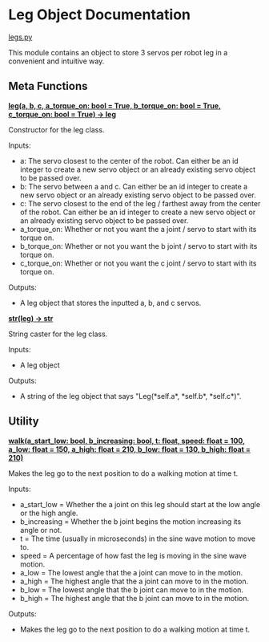 # Leg Object Documentation

[legs.py](/src/robot_parts/legs.py)

This module contains an object to store 3 servos per robot leg in a convenient and intuitive way.

## Meta Functions

<ins>**leg(a, b, c, a_torque_on: bool = True, b_torque_on: bool = True, c_torque_on: bool = True) -> leg**</ins>

Constructor for the leg class.

Inputs:

- a: The servo closest to the center of the robot. Can either be an id integer to create a new servo object or an already existing servo object to be passed over.
- b: The servo between a and c. Can either be an id integer to create a new servo object or an already existing servo object to be passed over.
- c: The servo closest to the end of the leg / farthest away from the center of the robot. Can either be an id integer to create a new servo object or an already existing servo object to be passed over.
- a_torque_on: Whether or not you want the a joint / servo to start with its torque on.
- b_torque_on: Whether or not you want the b joint / servo to start with its torque on.
- c_torque_on: Whether or not you want the c joint / servo to start with its torque on.

Outputs:

- A leg object that stores the inputted a, b, and c servos.

<ins>**str(leg) -> str**</ins>

String caster for the leg class.

Inputs:

- A leg object

Outputs:

- A string of the leg object that says "Leg(\*self.a\*, \*self.b\*, \*self.c\*)".

## Utility

<ins>**walk(a_start_low: bool, b_increasing: bool, t: float, speed: float = 100, a_low: float = 150, a_high: float = 210, b_low: float = 130, b_high: float = 210)**</ins>

Makes the leg go to the next position to do a walking motion at time t.

Inputs:

- a_start_low = Whether the a joint on this leg should start at the low angle or the high angle.
- b_increasing = Whether the b joint begins the motion increasing its angle or not.
- t = The time (usually in microseconds) in the sine wave motion to move to.
- speed = A percentage of how fast the leg is moving in the sine wave motion.
- a_low = The lowest angle that the a joint can move to in the motion.
- a_high = The highest angle that the a joint can move to in the motion.
- b_low = The lowest angle that the b joint can move to in the motion.
- b_high = The highest angle that the b joint can move to in the motion.

Outputs:

- Makes the leg go to the next position to do a walking motion at time t.
